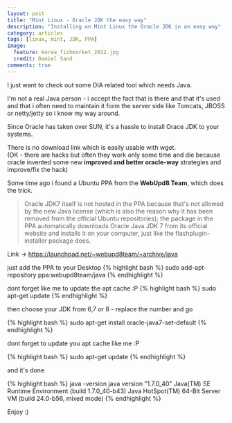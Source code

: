 ```yaml
---
layout: post
title: "Mint Linux - Oracle JDK the easy way"
description: "Installing on Mint Linux the Oracle JDK in an easy way"
category: articles
tags: [linux, mint, JDK, PPA]
image:
  feature: korea_fishmarket_2012.jpg
  credit: Daniel Sand
comments: true  
---
```


I just want to check out some DIA related tool which needs Java.

I'm not a real Java person - i accept the fact that is there and that it's used and that i often need to maintain it form the server side like Tomcats, JBOSS or netty/jetty so i know my way around.  
  
Since Oracle has taken over SUN, it's a hassle to install Orace JDK to your systems.   

There is no download link which is easily usable with wget.  
(OK - there are hacks but often they work only some time and die because oracle invented some new **improved and better oracle-way** strategies and improve/fix the hack) 
  
Some time ago i found a Ubuntu PPA from the **WebUpd8 Team**, which does the trick.   

> Oracle JDK7 itself is not hosted in the PPA because that's not allowed by the new Java license (which is also the reason why it has been removed from the official Ubuntu repositories); the package in the PPA automatically downloads Oracle Java JDK 7 from its official website and installs it on your computer, just like the flashplugin-installer package does.

Link -> https://launchpad.net/~webupd8team/+archive/java

just add the PPA to your Desktop
{% highlight bash %}
sudo add-apt-repository ppa:webupd8team/java
{% endhighlight %}

dont forget like me to update the apt cache :P
{% highlight bash %}
sudo apt-get update
{% endhighlight %}

then choose your JDK from 6,7 or 8 - replace the number and go

{% highlight bash %}
sudo apt-get install oracle-java7-set-default
{% endhighlight %}

dont forget to update you apt cache like me :P

{% highlight bash %}
sudo apt-get update
{% endhighlight %}

and it's done

{% highlight bash %}
java -version
java version "1.7.0_40"
Java(TM) SE Runtime Environment (build 1.7.0_40-b43)
Java HotSpot(TM) 64-Bit Server VM (build 24.0-b56, mixed mode)
{% endhighlight %}

Enjoy :)

